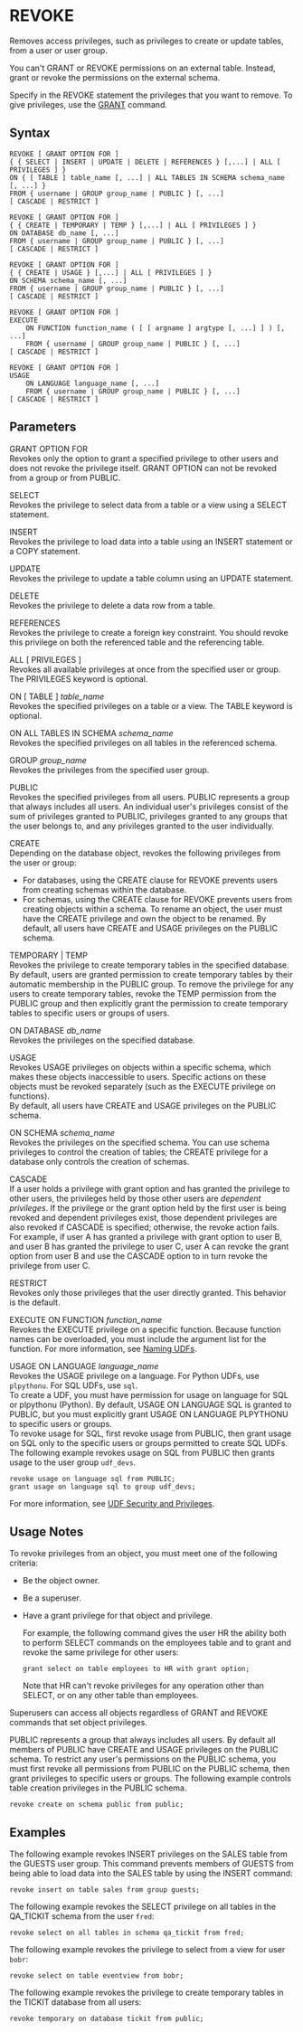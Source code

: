# REVOKE<a name="r_REVOKE"></a>

Removes access privileges, such as privileges to create or update tables, from a user or user group\. 

You can't GRANT or REVOKE permissions on an external table\. Instead, grant or revoke the permissions on the external schema\.

Specify in the REVOKE statement the privileges that you want to remove\. To give privileges, use the [GRANT](r_GRANT.md) command\. 

## Syntax<a name="r_REVOKE-synopsis"></a>

```
REVOKE [ GRANT OPTION FOR ]
{ { SELECT | INSERT | UPDATE | DELETE | REFERENCES } [,...] | ALL [ PRIVILEGES ] }
ON { [ TABLE ] table_name [, ...] | ALL TABLES IN SCHEMA schema_name [, ...] }
FROM { username | GROUP group_name | PUBLIC } [, ...]
[ CASCADE | RESTRICT ]

REVOKE [ GRANT OPTION FOR ]
{ { CREATE | TEMPORARY | TEMP } [,...] | ALL [ PRIVILEGES ] }
ON DATABASE db_name [, ...]
FROM { username | GROUP group_name | PUBLIC } [, ...]
[ CASCADE | RESTRICT ]

REVOKE [ GRANT OPTION FOR ]
{ { CREATE | USAGE } [,...] | ALL [ PRIVILEGES ] }
ON SCHEMA schema_name [, ...]
FROM { username | GROUP group_name | PUBLIC } [, ...]
[ CASCADE | RESTRICT ]

REVOKE [ GRANT OPTION FOR ]
EXECUTE 
    ON FUNCTION function_name ( [ [ argname ] argtype [, ...] ] ) [, ...]
    FROM { username | GROUP group_name | PUBLIC } [, ...]
[ CASCADE | RESTRICT ]

REVOKE [ GRANT OPTION FOR ]
USAGE 
    ON LANGUAGE language_name [, ...]
    FROM { username | GROUP group_name | PUBLIC } [, ...]
[ CASCADE | RESTRICT ]
```

## Parameters<a name="r_REVOKE-parameters"></a>

GRANT OPTION FOR   
Revokes only the option to grant a specified privilege to other users and does not revoke the privilege itself\. GRANT OPTION can not be revoked from a group or from PUBLIC\.

SELECT   
Revokes the privilege to select data from a table or a view using a SELECT statement\.

INSERT   
Revokes the privilege to load data into a table using an INSERT statement or a COPY statement\. 

UPDATE   
Revokes the privilege to update a table column using an UPDATE statement\. 

DELETE   
Revokes the privilege to delete a data row from a table\.

REFERENCES   
Revokes the privilege to create a foreign key constraint\. You should revoke this privilege on both the referenced table and the referencing table\.

ALL \[ PRIVILEGES \]   
Revokes all available privileges at once from the specified user or group\. The PRIVILEGES keyword is optional\.

ON \[ TABLE \] *table\_name*   
Revokes the specified privileges on a table or a view\. The TABLE keyword is optional\.

ON ALL TABLES IN SCHEMA *schema\_name*   
Revokes the specified privileges on all tables in the referenced schema\.

GROUP *group\_name*   
Revokes the privileges from the specified user group\.

PUBLIC   
Revokes the specified privileges from all users\. PUBLIC represents a group that always includes all users\. An individual user's privileges consist of the sum of privileges granted to PUBLIC, privileges granted to any groups that the user belongs to, and any privileges granted to the user individually\.

CREATE   
Depending on the database object, revokes the following privileges from the user or group:  
+ For databases, using the CREATE clause for REVOKE prevents users from creating schemas within the database\.
+ For schemas, using the CREATE clause for REVOKE prevents users from creating objects within a schema\. To rename an object, the user must have the CREATE privilege and own the object to be renamed\. 
By default, all users have CREATE and USAGE privileges on the PUBLIC schema\.

TEMPORARY \| TEMP   
Revokes the privilege to create temporary tables in the specified database\.  
By default, users are granted permission to create temporary tables by their automatic membership in the PUBLIC group\. To remove the privilege for any users to create temporary tables, revoke the TEMP permission from the PUBLIC group and then explicitly grant the permission to create temporary tables to specific users or groups of users\.

ON DATABASE *db\_name*   
Revokes the privileges on the specified database\.

USAGE   
Revokes USAGE privileges on objects within a specific schema, which makes these objects inaccessible to users\. Specific actions on these objects must be revoked separately \(such as the EXECUTE privilege on functions\)\.  
By default, all users have CREATE and USAGE privileges on the PUBLIC schema\.

ON SCHEMA *schema\_name*   
Revokes the privileges on the specified schema\. You can use schema privileges to control the creation of tables; the CREATE privilege for a database only controls the creation of schemas\.

CASCADE   
If a user holds a privilege with grant option and has granted the privilege to other users, the privileges held by those other users are *dependent privileges*\. If the privilege or the grant option held by the first user is being revoked and dependent privileges exist, those dependent privileges are also revoked if CASCADE is specified; otherwise, the revoke action fails\.  
For example, if user A has granted a privilege with grant option to user B, and user B has granted the privilege to user C, user A can revoke the grant option from user B and use the CASCADE option to in turn revoke the privilege from user C\.

RESTRICT   
Revokes only those privileges that the user directly granted\. This behavior is the default\.

EXECUTE ON FUNCTION *function\_name*   
Revokes the EXECUTE privilege on a specific function\. Because function names can be overloaded, you must include the argument list for the function\. For more information, see [Naming UDFs](udf-naming-udfs.md)\.

USAGE ON LANGUAGE *language\_name*   
Revokes the USAGE privilege on a language\. For Python UDFs, use `plpythonu`\. For SQL UDFs, use `sql`\.  
To create a UDF, you must have permission for usage on language for SQL or plpythonu \(Python\)\. By default, USAGE ON LANGUAGE SQL is granted to PUBLIC, but you must explicitly grant USAGE ON LANGUAGE PLPYTHONU to specific users or groups\.   
To revoke usage for SQL, first revoke usage from PUBLIC, then grant usage on SQL only to the specific users or groups permitted to create SQL UDFs\. The following example revokes usage on SQL from PUBLIC then grants usage to the user group `udf_devs`\.   

```
revoke usage on language sql from PUBLIC;
grant usage on language sql to group udf_devs;
```
For more information, see [UDF Security and Privileges](udf-security-and-privileges.md)\. 

## Usage Notes<a name="r_REVOKE-usage-notes"></a>

To revoke privileges from an object, you must meet one of the following criteria:
+ Be the object owner\.
+ Be a superuser\.
+ Have a grant privilege for that object and privilege\.

  For example, the following command gives the user HR the ability both to perform SELECT commands on the employees table and to grant and revoke the same privilege for other users: 

  ```
  grant select on table employees to HR with grant option;
  ```

  Note that HR can't revoke privileges for any operation other than SELECT, or on any other table than employees\. 

Superusers can access all objects regardless of GRANT and REVOKE commands that set object privileges\.

PUBLIC represents a group that always includes all users\. By default all members of PUBLIC have CREATE and USAGE privileges on the PUBLIC schema\. To restrict any user's permissions on the PUBLIC schema, you must first revoke all permissions from PUBLIC on the PUBLIC schema, then grant privileges to specific users or groups\. The following example controls table creation privileges in the PUBLIC schema\.

```
revoke create on schema public from public;
```

## Examples<a name="r_REVOKE-examples"></a>

The following example revokes INSERT privileges on the SALES table from the GUESTS user group\. This command prevents members of GUESTS from being able to load data into the SALES table by using the INSERT command: 

```
revoke insert on table sales from group guests;
```

The following example revokes the SELECT privilege on all tables in the QA\_TICKIT schema from the user `fred`: 

```
revoke select on all tables in schema qa_tickit from fred;
```

The following example revokes the privilege to select from a view for user `bobr`: 

```
revoke select on table eventview from bobr;
```

The following example revokes the privilege to create temporary tables in the TICKIT database from all users: 

```
revoke temporary on database tickit from public;
```